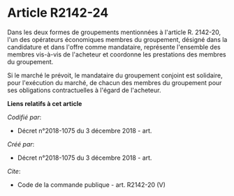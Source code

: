 # Article R2142-24

Dans les deux formes de groupements mentionnées à l'article R. 2142-20, l'un des opérateurs économiques membres du
groupement, désigné dans la candidature et dans l'offre comme mandataire, représente l'ensemble des membres vis-à-vis de
l'acheteur et coordonne les prestations des membres du groupement. 

Si le marché le prévoit, le mandataire du groupement conjoint est solidaire, pour l'exécution du marché, de chacun des
membres du groupement pour ses obligations contractuelles à l'égard de l'acheteur.

**Liens relatifs à cet article**

_Codifié par_:

  - Décret n°2018-1075 du 3 décembre 2018 - art.

_Créé par_:

  - Décret n°2018-1075 du 3 décembre 2018 - art.

_Cite_:

  - Code de la commande publique - art. R2142-20 (V)
